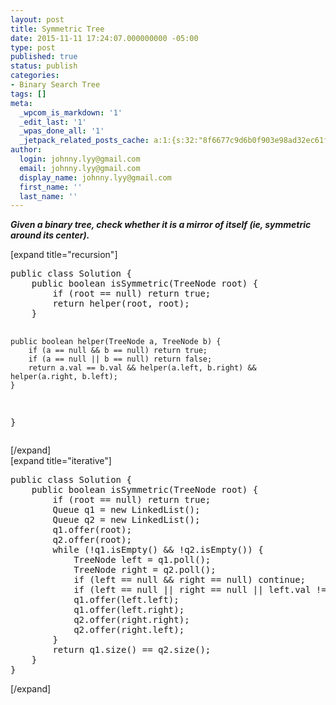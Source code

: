 ```yaml
---
layout: post
title: Symmetric Tree
date: 2015-11-11 17:24:07.000000000 -05:00
type: post
published: true
status: publish
categories:
- Binary Search Tree
tags: []
meta:
  _wpcom_is_markdown: '1'
  _edit_last: '1'
  _wpas_done_all: '1'
  _jetpack_related_posts_cache: a:1:{s:32:"8f6677c9d6b0f903e98ad32ec61f8deb";a:2:{s:7:"expires";i:1464400708;s:7:"payload";a:3:{i:0;a:1:{s:2:"id";i:596;}i:1;a:1:{s:2:"id";i:278;}i:2;a:1:{s:2:"id";i:254;}}}}
author:
  login: johnny.lyy@gmail.com
  email: johnny.lyy@gmail.com
  display_name: johnny.lyy@gmail.com
  first_name: ''
  last_name: ''
---
```

<p><strong><em>Given a binary tree, check whether it is a mirror of itself (ie, symmetric around its center).</em></strong></p>
<p>[expand title="recursion"]</p>
<pre>
public class Solution {
    public boolean isSymmetric(TreeNode root) {
        if (root == null) return true;
        return helper(root, root);
    }
    
    public boolean helper(TreeNode a, TreeNode b) {
        if (a == null && b == null) return true;
        if (a == null || b == null) return false;
        return a.val == b.val && helper(a.left, b.right) && helper(a.right, b.left);
    }
}
</pre>
<p>[/expand]<br />
[expand title="iterative"]</p>
<pre>
public class Solution {
    public boolean isSymmetric(TreeNode root) {
        if (root == null) return true;
        Queue<treenode> q1 = new LinkedList<treenode>();
        Queue<treenode> q2 = new LinkedList<treenode>();
        q1.offer(root);
        q2.offer(root);
        while (!q1.isEmpty() && !q2.isEmpty()) {
            TreeNode left = q1.poll();
            TreeNode right = q2.poll();
            if (left == null && right == null) continue;
            if (left == null || right == null || left.val != right.val) return false;
            q1.offer(left.left);
            q1.offer(left.right);
            q2.offer(right.right);
            q2.offer(right.left);
        }
        return q1.size() == q2.size();
    }
}
</treenode></treenode></treenode></treenode></pre>
<p>[/expand]</p>
